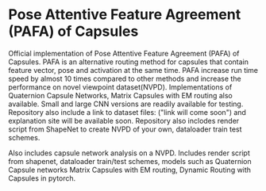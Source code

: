 # Pose Attentive Feature Agreement (PAFA) of Capsules
Official implementation of Pose Attentive Feature Agreement (PAFA) of Capsules. PAFA is an alternative routing method for capsules that contain feature vector, pose and activation at the same time. PAFA increase run time speed by almost 10 times compared to other methods and increase the performance on novel viewpoint dataset(NVPD). Implementations of Quaternion Capsule Networks, Matrix Capsules with EM routing also available. Small and large CNN versions are readily available for testing. 
Repository also include a link to dataset files: ("link will come soon") and explanation site will be available soon. Repository also inclodes render script from ShapeNet to create NVPD of your own, dataloader train test schemes.

Also includes capsule network analysis on a NVPD. Includes render script from shapenet, dataloader train/test schemes, models such as Quaternion Capsule networks Matrix Capsules with EM routing, Dynamic Routing with Capsules in pytorch. 




